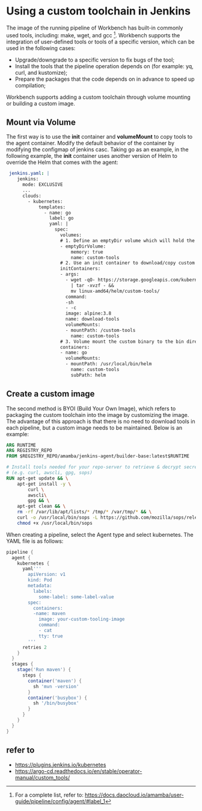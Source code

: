# Using a custom toolchain in Jenkins

The image of the running pipeline of Workbench has built-in commonly used tools, including: make, wget, and gcc [^1]. Workbench supports the integration of user-defined tools or tools of a specific version, which can be used in the following cases:

- Upgrade/downgrade to a specific version to fix bugs of the tool;
- Install the tools that the pipeline operation depends on (for example: yq, curl, and kustomize);
- Prepare the packages that the code depends on in advance to speed up compilation;

Workbench supports adding a custom toolchain through volume mounting or building a custom image.

## Mount via Volume

The first way is to use the __init__ container and __volumeMount__ to copy tools to the agent container. Modify the default behavior of the container by modifying the configmap of jenkins casc. Taking go as an example, in the following example, the __init__ container uses another version of Helm to override the Helm that comes with the agent:

```yaml
 jenkins.yaml: |
    jenkins:
      mode: EXCLUSIVE
      ...
      clouds:
        - kubernetes:
            templates:
              - name: go
                label: go
                yaml: |
                  spec:
                    volumes:
                    # 1. Define an emptyDir volume which will hold the custom binaries
                    - emptyDirVolume:
                        memory: true
                        name: custom-tools
                    # 2. Use an init container to download/copy custom binaries into the emptyDir
                    initContainers:
                    - args:
                      - wget -qO- https://storage.googleapis.com/kubernetes-helm/helm-v2.12.3-linux-amd64.tar.gz
                        | tar -xvzf - &&
                        mv linux-amd64/helm/custom-tools/
                      command:
                      -sh
                      - -c
                      image: alpine:3.8
                      name: download-tools
                      volumeMounts:
                      - mountPath: /custom-tools
                        name: custom-tools
                    # 3. Volume mount the custom binary to the bin directory (overriding the existing version)
                    containers:
                    - name: go
                      volumeMounts:
                      - mountPath: /usr/local/bin/helm
                        name: custom-tools
                        subPath: helm
```

## Create a custom image

The second method is BYOI (Build Your Own Image), which refers to packaging the custom toolchain into the image by customizing the image. The advantage of this approach is that there is no need to download tools in each pipeline, but a custom image needs to be maintained. Below is an example:

```dockerfile
ARG RUNTIME
ARG REGISTRY_REPO
FROM $REGISTRY_REPO/amamba/jenkins-agent/builder-base:latest$RUNTIME

# Install tools needed for your repo-server to retrieve & decrypt secrets, render manifests
# (e.g. curl, awscli, gpg, sops)
RUN apt-get update && \
    apt-get install -y \
        curl \
        awscli\
        gpg && \
    apt-get clean && \
    rm -rf /var/lib/apt/lists/* /tmp/* /var/tmp/* && \
    curl -o /usr/local/bin/sops -L https://github.com/mozilla/sops/releases/download/3.2.0/sops-3.2.0.linux && \
    chmod +x /usr/local/bin/sops

```

When creating a pipeline, select the Agent type and select kubernetes. The YAML file is as follows:

```groovy
pipeline {
  agent {
    kubernetes {
      yaml'''
        apiVersion: v1
        kind: Pod
        metadata:
          labels:
            some-label: some-label-value
        spec:
          containers:
          -name: maven
            image: your-custom-tooling-image
            command:
            - cat
            tty: true
        '''
      retries 2
    }
  }
  stages {
    stage('Run maven') {
      steps {
        container('maven') {
          sh 'mvn -version'
        }
        container('busybox') {
          sh '/bin/busybox'
        }
      }
    }
  }
}
```

## refer to

- <https://plugins.jenkins.io/kubernetes>
- <https://argo-cd.readthedocs.io/en/stable/operator-manual/custom_tools/>

[^1]: For a complete list, refer to: <https://docs.daocloud.io/amamba/user-guide/pipeline/config/agent/#label_1>